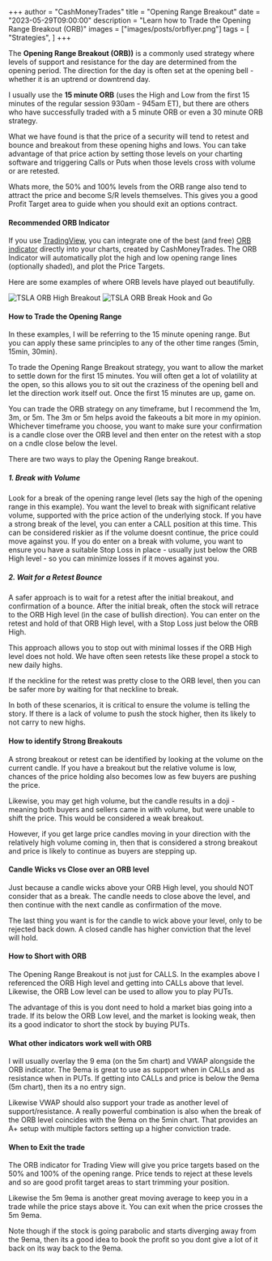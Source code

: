 +++
author = "CashMoneyTrades"
title = "Opening Range Breakout"
date = "2023-05-29T09:00:00"
description = "Learn how to Trade the Opening Range Breakout (ORB)"
images = ["images/posts/orbflyer.png"]
tags = [
    "Strategies",
]
+++


 The **Opening Range Breakout (ORB))** is a commonly used strategy where levels of support and resistance for the day are determined from the opening period. The direction for the day is often set at the opening bell - whether it is an uptrend or downtrend day.

I usually use the **15 minute ORB** (uses the High and Low from the first 15 minutes of the regular session 930am - 945am ET), but there are others who have successfully traded with a 5 minute ORB or even a 30 minute ORB strategy.

<div style="clear: both" />

What we have found is that the price of a security will tend to retest and bounce and breakout from these opening highs and lows.  You can take advantage of that price action by setting those levels on your charting software and triggering Calls or Puts when those levels cross with volume or are retested.

Whats more, the 50% and 100% levels from the ORB range also tend to attract the price and become S/R levels themselves.  This gives you a good Profit Target area to guide when you should exit an options contract.

#### Recommended ORB Indicator

If you use [TradingView](https://www.tradingview.com/gopro/?share_your_love=amitgandhinz), you can integrate one of the best (and free) [ORB indicator](https://www.tradingview.com/script/ZpONAzhm-ORB-with-Price-Targets/) directly into your charts, created by CashMoneyTrades.  The ORB Indicator will automatically plot the high and low opening range lines (optionally shaded), and plot the Price Targets.


Here are some examples of where ORB levels have played out beautifully.

![TSLA ORB High Breakout](/images/ORB_TESLA.png)
![TSLA ORB Break Hook and Go](/images/ORB_TESLA_BHG.png)

#### How to Trade the Opening Range

In these examples, I will be referring to the 15 minute opening range.  But you can apply these same principles to any of the other time ranges (5min, 15min, 30min).

To trade the Opening Range Breakout strategy, you want to allow the market to settle down for the first 15 minutes.  You will often get a lot of volatility at the open, so this allows you to sit out the craziness of the opening bell and let the direction work itself out.  Once the first 15 minutes are up, game on.

You can trade the ORB strategy on any timeframe, but I recommend the 1m, 3m, or 5m.  The 3m or 5m helps avoid the fakeouts a bit more in my opinion.  Whichever timeframe you choose, you want to make sure your confirmation is a candle close over the ORB level and then enter on the retest with a stop on a cndle close below the level. 

There are two ways to play the Opening Range breakout.

##### 1.  Break with Volume

Look for a break of the opening range level (lets say the high of the opening range in this example).  You want the level to break with significant relative volume, supported with the price action of the underlying stock.  If you have a strong break of the level, you can enter a CALL position at this time. This can be considered riskier as if the volume doesnt continue, the price could move against you.  If you do enter on a break with volume, you want to ensure you have a suitable Stop Loss in place - usually just below the ORB High level - so you can minimize losses if it moves against you.

##### 2.  Wait for a Retest Bounce

A safer approach is to wait for a retest after the initial breakout, and confirmation of a bounce.  After the initial break, often the stock will retrace to the ORB High level (in the case of bullish direction).  You can enter on the retest and hold of that ORB High level, with a Stop Loss just below the ORB High.  

This approach allows you to stop out with minimal losses if the ORB High level does not hold.  We have often seen retests like these propel a stock to new daily highs.

If the neckline for the retest was pretty close to the ORB level, then you can be safer more by waiting for that neckline to break.

In both of these scenarios, it is critical to ensure the volume is telling the story.  If there is a lack of volume to push the stock higher, then its likely to not carry to new highs.

#### How to identify Strong Breakouts

A strong breakout or retest can be identified by looking at the volume on the current candle.  If you have a breakout but the relative volume is low, chances of the price holding also becomes low as few buyers are pushing the price.

Likewise, you may get high volume, but the candle results in a doji - meaning both buyers and sellers came in with volume, but were unable to shift the price.  This would be considered a weak breakout.

However, if you get large price candles moving in your direction with the relatively high volume coming in, then that is considered a strong breakout and price is likely to continue as buyers are stepping up.

#### Candle Wicks vs Close over an ORB level

Just because a candle wicks above your ORB High level, you should NOT consider that as a break.  The candle needs to close above the level, and then continue with the next candle as confirmation of the move.  

The last thing you want is for the candle to wick above your level, only to be rejected back down.  A closed candle has higher conviction that the level will hold.

#### How to Short with ORB

The Opening Range Breakout is not just for CALLS.  In the examples above I referenced the ORB High level and getting into CALLs above that level.  Likewise, the ORB Low level can be used to allow you to play PUTs.  

The advantage of this is you dont need to hold a market bias going into a trade.  If its below the ORB Low level, and the market is looking weak, then its a good indicator to short the stock by buying PUTs.

#### What other indicators work well with ORB

I will usually overlay the 9 ema (on the 5m chart) and VWAP alongside the ORB indicator.  The 9ema is great to use as support when in CALLs and as resistance when in PUTs.  If getting into CALLs and price is below the 9ema (5m chart), then its a no entry sign.  

Likewise VWAP should also support your trade as another level of support/resistance.  A really powerful combination is also when the break of the ORB level coincides with the 9ema on the 5min chart.  That provides an A+ setup with multiple factors setting up a higher conviction trade.

#### When to Exit the trade

The ORB indicator for Trading View will give you price targets based on the 50% and 100% of the opening range.  Price tends to reject at these levels and so are good profit target areas to start trimming your position.  

Likewise the 5m 9ema is another great moving average to keep you in a trade while the price stays above it.  You can exit when the price crosses the 5m 9ema.  

Note though if the stock is going parabolic and starts diverging away from the 9ema, then its a good idea to book the profit so you dont give a lot of it back on its way back to the 9ema.

